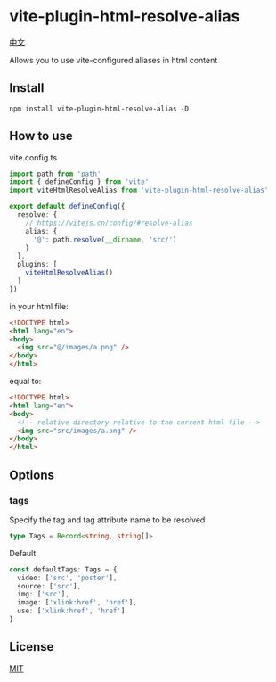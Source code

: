 # vite-plugin-html-resolve-alias

[中文](https://github.com/haiya6/vite-plugin-html-resolve-alias/blob/main/docs/zh-CN.md)

Allows you to use vite-configured aliases in html content

## Install

```shell
npm install vite-plugin-html-resolve-alias -D
```

## How to use

vite.config.ts
```ts
import path from 'path'
import { defineConfig } from 'vite'
import viteHtmlResolveAlias from 'vite-plugin-html-resolve-alias'

export default defineConfig({
  resolve: {
    // https://vitejs.cn/config/#resolve-alias
    alias: {
      '@': path.resolve(__dirname, 'src/')
    }
  },
  plugins: [
    viteHtmlResolveAlias()
  ]
})
```

in your html file:

```html
<!DOCTYPE html>
<html lang="en">
<body>
  <img src="@/images/a.png" />
</body>
</html>
```

equal to:

```html
<!DOCTYPE html>
<html lang="en">
<body>
  <!-- relative directory relative to the current html file -->
  <img src="src/images/a.png" />
</body>
</html>
```

## Options

### tags

Specify the tag and tag attribute name to be resolved

```ts
type Tags = Record<string, string[]>
```

Default
```ts
const defaultTags: Tags = {
  video: ['src', 'poster'],
  source: ['src'],
  img: ['src'],
  image: ['xlink:href', 'href'],
  use: ['xlink:href', 'href']
}
```

## License

[MIT](https://github.com/haiya6/vite-plugin-html-resolve-alias/blob/main/LICENSE)
